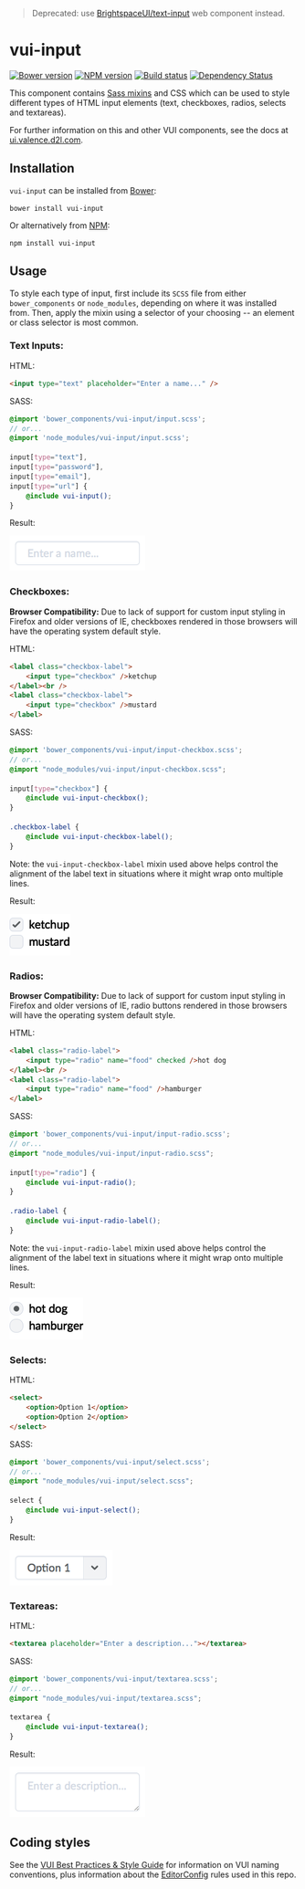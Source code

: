 > Deprecated: use [BrightspaceUI/text-input](https://github.com/BrightspaceUI/text-input) web component instead.

# vui-input
[![Bower version][bower-image]][bower-url]
[![NPM version][npm-image]][npm-url]
[![Build status][ci-image]][ci-url]
[![Dependency Status][dependencies-image]][dependencies-url]

This component contains [Sass mixins](http://sass-lang.com/) and CSS which can be used to style different types of HTML input elements (text, checkboxes, radios, selects and textareas).

For further information on this and other VUI components, see the docs at [ui.valence.d2l.com](http://ui.valence.d2l.com/).

## Installation

`vui-input` can be installed from [Bower][bower-url]:
```shell
bower install vui-input
```

Or alternatively from [NPM][npm-url]:
```shell
npm install vui-input
```

## Usage

To style each type of input, first include its `SCSS` file from either `bower_components` or `node_modules`, depending on where it was installed from. Then, apply the mixin using a selector of your choosing -- an element or class selector is most common.

### Text Inputs:

HTML:

```html
<input type="text" placeholder="Enter a name..." />
```

SASS:

```scss
@import 'bower_components/vui-input/input.scss';
// or...
@import 'node_modules/vui-input/input.scss';

input[type="text"],
input[type="password"],
input[type="email"],
input[type="url"] {
	@include vui-input();
}
```

Result:

![screenshot of text input](/screenshots/text.png?raw=true)

### Checkboxes:

**Browser Compatibility:** Due to lack of support for custom input styling in Firefox and older versions of IE, checkboxes rendered in those browsers will have the operating system default style.

HTML:

```html
<label class="checkbox-label">
	<input type="checkbox" />ketchup
</label><br />
<label class="checkbox-label">
	<input type="checkbox" />mustard
</label>
```

SASS:

```scss
@import 'bower_components/vui-input/input-checkbox.scss';
// or...
@import "node_modules/vui-input/input-checkbox.scss";

input[type="checkbox"] {
	@include vui-input-checkbox();
}

.checkbox-label {
	@include vui-input-checkbox-label();
}
```

Note: the `vui-input-checkbox-label` mixin used above helps control the alignment of the label text in situations where it might wrap onto multiple lines.

Result:

![screenshot of checkboxes](/screenshots/checkbox.png?raw=true)

### Radios:

**Browser Compatibility:** Due to lack of support for custom input styling in Firefox and older versions of IE, radio buttons rendered in those browsers will have the operating system default style.

HTML:

```html
<label class="radio-label">
	<input type="radio" name="food" checked />hot dog
</label><br />
<label class="radio-label">
	<input type="radio" name="food" />hamburger
</label>
```

SASS:

```scss
@import 'bower_components/vui-input/input-radio.scss';
// or...
@import "node_modules/vui-input/input-radio.scss";

input[type="radio"] {
	@include vui-input-radio();
}

.radio-label {
	@include vui-input-radio-label();
}
```

Note: the `vui-input-radio-label` mixin used above helps control the alignment of the label text in situations where it might wrap onto multiple lines.

Result:

![screenshot of radio buttons](/screenshots/radio.png?raw=true)

### Selects:

HTML:

```html
<select>
	<option>Option 1</option>
	<option>Option 2</option>
</select>
```

SASS:

```scss
@import 'bower_components/vui-input/select.scss';
// or...
@import "node_modules/vui-input/select.scss";

select {
	@include vui-input-select();
}
```

Result:

![screenshot of select inputs](/screenshots/select.png?raw=true)

### Textareas:

HTML:

```html
<textarea placeholder="Enter a description..."></textarea>
```

SASS:

```scss
@import 'bower_components/vui-input/textarea.scss';
// or...
@import "node_modules/vui-input/textarea.scss";

textarea {
	@include vui-input-textarea();
}
```

Result:

![screenshot of textareas](/screenshots/textarea.png?raw=true)

## Coding styles

See the [VUI Best Practices & Style Guide](https://github.com/Brightspace/valence-ui-docs/wiki/Best-Practices-&-Style-Guide) for information on VUI naming conventions, plus information about the [EditorConfig](http://editorconfig.org) rules used in this repo.

[bower-url]: http://bower.io/search/?q=vui-input
[bower-image]: https://img.shields.io/bower/v/vui-input.svg
[npm-url]: https://npmjs.org/package/vui-input
[npm-image]: https://img.shields.io/npm/v/vui-input.svg
[ci-url]: https://travis-ci.org/Brightspace/valence-ui-input
[ci-image]: https://img.shields.io/travis-ci/Brightspace/valence-ui-input.svg
[dependencies-url]: https://david-dm.org/brightspace/valence-ui-input
[dependencies-image]: https://img.shields.io/david/Brightspace/valence-ui-input.svg
